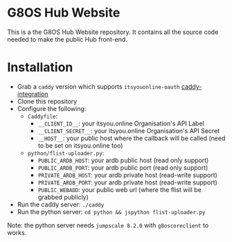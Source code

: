 # G8OS Hub Website
This is a the G8OS Hub Website repository. It contains all the source code needed to make the public Hub front-end.

# Installation
- Grab a `caddy` version which supports `itsyouonline-oauth` [caddy-integration](https://github.com/itsyouonline/caddy-integration)
- Clone this repository
- Configure the following:
  - `Caddyfile`:
    - `__CLIENT_ID__`: your itsyou.online Organisation's API Label
    - `__CLIENT_SECRET__`: your itsyou.online Organisation's API Secret
    - `__HOST__`: your public host where the callback will be called (need to be set on itsyou.online too)
  - `python/flist-uploader.py`:
    - `PUBLIC_ARDB_HOST`: your ardb public host (read only support)
    - `PUBLIC_ARDB_PORT`: your ardb public port (read only support)
    - `PRIVATE_ARDB_HOST`: your ardb private host (read-write support)
    - `PRIVATE_ARDB_PORT`: your ardb private host (read-write support)
    - `PUBLIC_WEBADD`: your public web url (where the flist will be grabbed publicly)
- Run the caddy server: `./caddy`
- Run the python server: `cd python && jspython flist-uploader.py`

Note: the python server needs `jumpscale 8.2.0` with `g8oscoreclient` to works.

